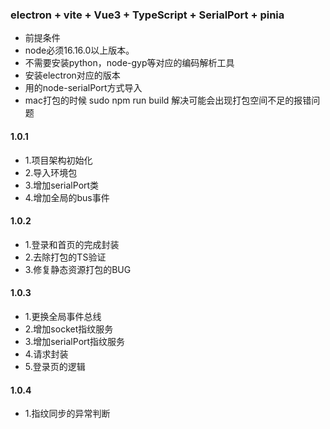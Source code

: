 ### electron  + vite + Vue3 + TypeScript + SerialPort + pinia
* 前提条件
* node必须16.16.0以上版本。
* 不需要安装python，node-gyp等对应的编码解析工具
* 安装electron对应的版本
* 用的node-serialPort方式导入
* mac打包的时候 sudo npm run build 解决可能会出现打包空间不足的报错问题
#### 1.0.1
* 1.项目架构初始化
* 2.导入环境包
* 3.增加serialPort类
* 4.增加全局的bus事件
#### 1.0.2
* 1.登录和首页的完成封装
* 2.去除打包的TS验证
* 3.修复静态资源打包的BUG
#### 1.0.3
* 1.更换全局事件总线
* 2.增加socket指纹服务
* 3.增加serialPort指纹服务
* 4.请求封装
* 5.登录页的逻辑
#### 1.0.4
* 1.指纹同步的异常判断
